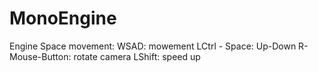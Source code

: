 # MonoEngine

Engine Space movement:
WSAD: mowement
LCtrl - Space: Up-Down
R-Mouse-Button: rotate camera
LShift: speed up
